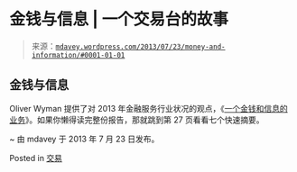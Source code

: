 <!--yml

category: 未分类

date: 2024-05-18 06:22:11

-->

# 金钱与信息 | 一个交易台的故事

> 来源：[`mdavey.wordpress.com/2013/07/23/money-and-information/#0001-01-01`](https://mdavey.wordpress.com/2013/07/23/money-and-information/#0001-01-01)

## 金钱与信息

Oliver Wyman 提供了对 2013 年金融服务行业状况的观点，《[一个金钱和信息的业务](http://www.oliverwyman.com/media/Oliver_Wyman_Report._The_State_of_the_Financial_Services_Industry_2013.fv.pdf)》。如果你懒得读完整份报告，那就跳到第 27 页看看七个快速摘要。

~ 由 mdavey 于 2013 年 7 月 23 日发布。

Posted in [交易](https://mdavey.wordpress.com/category/trading/)
